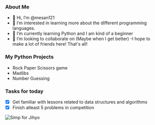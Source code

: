 ### About Me
- 👋 Hi, I’m @mesan121
- 👀 I’m interested in learning more about the different programming languages.
- 🌱 I’m currently learning Python and I am kind of a beginner
- 💞️ I’m looking to collaborate on (Maybe when I get better)
-I hope to make a lot of friends here! That's all!

### My Python Projects
- Rock Paper Scissors game
- Madlibs
- Number Guessing

### Tasks for today
- [x] Get familiar with lessons related to data structures and algorithms
- [x] Finish atleast 5 problems in competition

![Simp for Jihyo](https://www.pinterest.ph/pin/590604938611759186/.jpg)

<!---
mesan121/mesan121 is a ✨ special ✨ repository because its `README.md` (this file) appears on your GitHub profile.
You can click the Preview link to take a look at your changes.
--->

